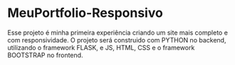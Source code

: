 # MeuPortfolio-Responsivo

Esse projeto é minha primeira experiência criando um site mais completo e com responsividade.
O projeto será construido com PYTHON no backend, utilizando o framework FLASK, e JS, HTML, CSS e o framework BOOTSTRAP no frontend.
